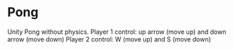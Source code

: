 # Pong
 Unity Pong without physics.
Player 1 control: up arrow (move up) and down arrow (move down)
Player 2 control: W (move up) and S (move down)
